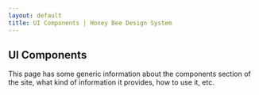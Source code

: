 ```yaml
---
layout: default
title: UI Components | Honey Bee Design System
---
```

## UI Components

This page has some generic information about the components section of the site, what kind of information it provides, how to use it, etc.